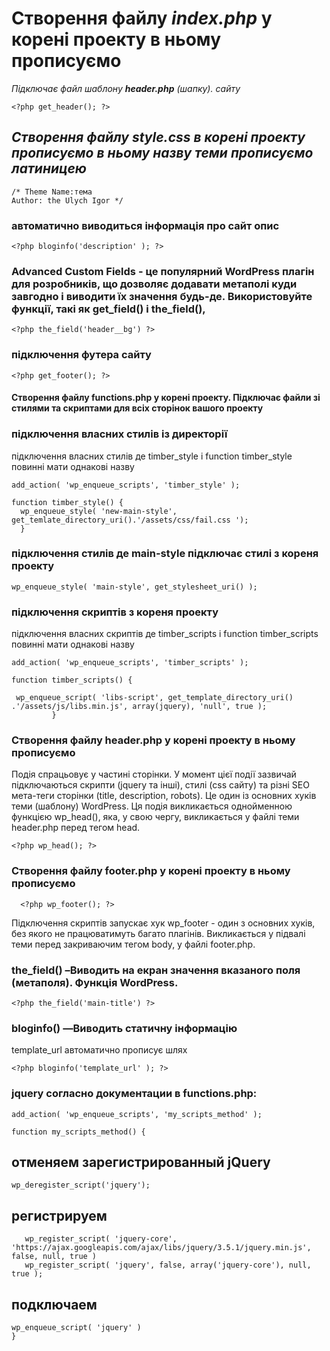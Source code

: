 # Створення файлу *index.php* у корені проекту в ньому прописуємо
*Підключає файл шаблону **header.php** (шапку). сайту*

```
<?php get_header(); ?>
```
## *Створення файлу **style.css** в корені проекту прописуємо в ньому назву теми прописуємо латиницею*

```
/* Theme Name:тема
Author: the Ulych Igor */
```



### автоматично виводиться інформація про сайт опис <title>...</title>
```
<?php bloginfo('description' ); ?>
```
### Advanced Custom Fields - це популярний WordPress плагін для розробників, що дозволяє додавати метаполі куди завгодно і виводити їх значення будь-де.  Використовуйте функції, такі як get_field() і the_field(),
```
<?php the_field('header__bg') ?>
```

### підключення футера сайту
```
<?php get_footer(); ?>
``` 
#### Створення файлу functions.php у корені проекту. Підключає файли зі стилями та скриптами для всіх сторінок вашого проекту

### підключення власних стилів із директорії
підключення власних стилів де timber_style і function timber_style повинні мати однакові назву
``` 
add_action( 'wp_enqueue_scripts', 'timber_style' );
```
 ``` 
 function timber_style() {
   wp_enqueue_style( 'new-main-style', get_temlate_directory_uri().'/assets/css/fail.css ');
   }
  ``` 
### підключення стилів де main-style підключає стилі з кореня проекту
   
   ``` 
  wp_enqueue_style( 'main-style', get_stylesheet_uri() );
  ``` 

### підключення скриптів з кореня проекту
 підключення власних скриптів де timber_scripts і function timber_scripts повинні мати однакові назву
  ``` 
  add_action( 'wp_enqueue_scripts', 'timber_scripts' );
   ``` 
   ```  
function timber_scripts() {
```
```
 wp_enqueue_script( 'libs-script', get_template_directory_uri() .'/assets/js/libs.min.js', array(jquery), 'null', true );
         }
   ``` 
### Створення файлу header.php у корені проекту в ньому прописуємо
Подія спрацьовує у частині сторінки. У момент цієї події зазвичай підключаються скрипти (jquery та інші), стилі (css сайту) та різні SEO мета-теги сторінки (title, description, robots). Це один із основних хуків теми (шаблону) WordPress.
Ця подія викликається однойменною функцією wp_head(), яка, у свою чергу, викликається у файлі теми header.php перед тегом head.
 ``` 
<?php wp_head(); ?>
 ``` 
### Створення файлу footer.php у корені проекту в ньому прописуємо	
```
  <?php wp_footer(); ?>
```
Підключення скриптів запускає хук wp_footer - один з основних хуків, без якого не працюватимуть багато плагінів. Викликається у підвалі теми перед закриваючим тегом body, у файлі footer.php.

### the_field() –Виводить на екран значення вказаного поля (метаполя). Функція WordPress.
```
<?php the_field('main-title') ?>
```
### bloginfo() —Виводить статичну інформацію 
template_url автоматично прописує шлях
```
<?php bloginfo('template_url' ); ?>
```
### jquery согласно документации в functions.php:
```
add_action( 'wp_enqueue_scripts', 'my_scripts_method' );
```
```
function my_scripts_method() {
```
## отменяем зарегистрированный jQuery
    
 ```
 wp_deregister_script('jquery');
```
 ## регистрируем
 
 ```
    wp_register_script( 'jquery-core', 'https://ajax.googleapis.com/ajax/libs/jquery/3.5.1/jquery.min.js', false, null, true )
    wp_register_script( 'jquery', false, array('jquery-core'), null, true );
```
## подключаем

  ```
 wp_enqueue_script( 'jquery' )
} 
```
